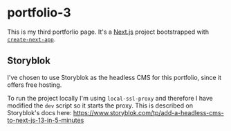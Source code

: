 # portfolio-3

This is my third portforlio page. It's a [Next.js](https://nextjs.org/) project bootstrapped with [`create-next-app`](https://github.com/vercel/next.js/tree/canary/packages/create-next-app).

## Storyblok

I've chosen to use Storyblok as the headless CMS for this portfolio, since it offers free hosting.

To run the project locally I'm using `local-ssl-proxy` and therefore I have modified the `dev` script so it starts the proxy. This is described on Storyblok's docs here: https://www.storyblok.com/tp/add-a-headless-cms-to-next-js-13-in-5-minutes
